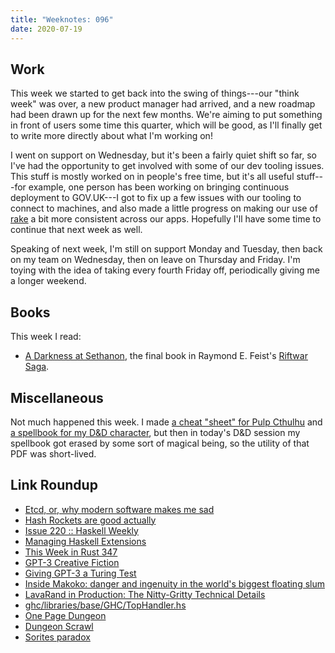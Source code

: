 ```yaml
---
title: "Weeknotes: 096"
date: 2020-07-19
---
```


## Work

This week we started to get back into the swing of things---our "think
week" was over, a new product manager had arrived, and a new roadmap
had been drawn up for the next few months.  We're aiming to put
something in front of users some time this quarter, which will be
good, as I'll finally get to write more directly about what I'm
working on!

I went on support on Wednesday, but it's been a fairly quiet shift so
far, so I've had the opportunity to get involved with some of our dev
tooling issues.  This stuff is mostly worked on in people's free time,
but it's all useful stuff---for example, one person has been working
on bringing continuous deployment to GOV.UK---I got to fix up a few
issues with our tooling to connect to machines, and also made a little
progress on making our use of [rake][] a bit more consistent across
our apps.  Hopefully I'll have some time to continue that next week as
well.

Speaking of next week, I'm still on support Monday and Tuesday, then
back on my team on Wednesday, then on leave on Thursday and Friday.
I'm toying with the idea of taking every fourth Friday off,
periodically giving me a longer weekend.

[rake]: https://ruby.github.io/rake/


## Books

This week I read:

- [A Darkness at Sethanon][], the final book in Raymond E. Feist's
  [Riftwar Saga][].

[A Darkness at Sethanon]: https://en.wikipedia.org/wiki/A_Darkness_at_Sethanon
[Riftwar Saga]: https://en.wikipedia.org/wiki/The_Riftwar_Saga


## Miscellaneous

Not much happened this week.  I made [a cheat "sheet" for Pulp
Cthulhu][] and [a spellbook for my D&D character][], but then in
today's D&D session my spellbook got erased by some sort of magical
being, so the utility of that PDF was short-lived.

[a cheat "sheet" for Pulp Cthulhu]: weeknotes-096/cheatsheet.pdf
[a spellbook for my D&D character]: weeknotes-096/spellbook.pdf


## Link Roundup

- [Etcd, or, why modern software makes me sad](https://www.roguelazer.com/2020/07/etcd-or-why-modern-software-makes-me-sad/)
- [Hash Rockets are good actually](https://penelope.zone/2018/11/10/hash-rockets-are-good-actually.html)
- [Issue 220 :: Haskell Weekly](https://haskellweekly.news/issue/220.html)
- [Managing Haskell Extensions ](http://neilmitchell.blogspot.com/2020/07/managing-haskell-extensions.html)
- [This Week in Rust 347](https://this-week-in-rust.org/blog/2020/07/14/this-week-in-rust-347/)
- [GPT-3 Creative Fiction](https://www.gwern.net/GPT-3)
- [Giving GPT-3 a Turing Test](http://lacker.io/ai/2020/07/06/giving-gpt-3-a-turing-test.html)
- [Inside Makoko: danger and ingenuity in the world's biggest floating slum](https://www.theguardian.com/cities/2016/feb/23/makoko-lagos-danger-ingenuity-floating-slum)
- [LavaRand in Production: The Nitty-Gritty Technical Details](https://blog.cloudflare.com/lavarand-in-production-the-nitty-gritty-technical-details/)
- [ghc/libraries/base/GHC/TopHandler.hs](https://gitlab.haskell.org/ghc/ghc/-/blob/master/libraries/base/GHC/TopHandler.hs)
- [One Page Dungeon](https://watabou.itch.io/one-page-dungeon)
- [Dungeon Scrawl](https://probabletrain.itch.io/dungeon-scrawl)
- [Sorites paradox](https://en.wikipedia.org/wiki/Sorites_paradox)
